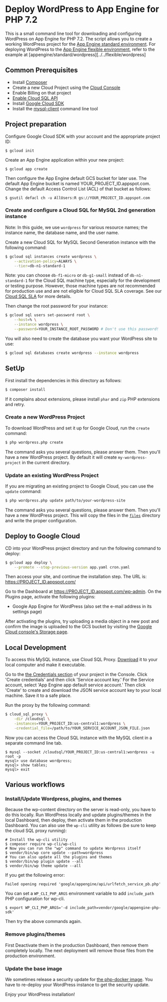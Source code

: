 # Deploy WordPress to App Engine for PHP 7.2

This is a small command line tool for downloading and configuring
WordPress on App Engine for PHP 7.2. The script allows you to create a
working WordPress project for the
[App Engine standard environment][appengine-standard]. For deploying
WordPress to the [App Engine flexible environment][appengine-flexible],
refer to the example at [appengine/standard/wordpress][../../flexible/wordpress]

## Common Prerequisites

* Install [Composer][composer]
* Create a new Cloud Project using the [Cloud Console][cloud-console]
* Enable Billing on that project
* [Enable Cloud SQL API][cloud-sql-api-enable]
* Install [Google Cloud SDK][gcloud-sdk]
* Install the [mysql-client][mysql-client] command line tool

## Project preparation

Configure Google Cloud SDK with your account and the appropriate project ID:

```
$ gcloud init
```

Create an App Engine application within your new project:

```
$ gcloud app create
```

Then configure the App Engine default GCS bucket for later use. The default App
Engine bucket is named YOUR_PROJECT_ID.appspot.com. Change the default Access
Control List (ACL) of that bucket as follows:

```
$ gsutil defacl ch -u AllUsers:R gs://YOUR_PROJECT_ID.appspot.com
```

### Create and configure a Cloud SQL for MySQL 2nd generation instance

Note: In this guide, we use `wordpress` for various resource names; the instance
name, the database name, and the user name.

Create a new Cloud SQL for MySQL Second Generation instance with the following
command:

```sh
$ gcloud sql instances create wordpress \
    --activation-policy=ALWAYS \
    --tier=db-n1-standard-1
```

Note: you can choose `db-f1-micro` or `db-g1-small` instead of
`db-n1-standard-1` for the Cloud SQL machine type, especially for the
development or testing purpose. However, those machine types are not
recommended for production use and are not eligible for Cloud SQL SLA
coverage. See our [Cloud SQL SLA](https://cloud.google.com/sql/sla)
for more details.

Then change the root password for your instance:

```sh
$ gcloud sql users set-password root \
    --host=% \
    --instance wordpress \
    --password=YOUR_INSTANCE_ROOT_PASSWORD # Don't use this password!
```

You will also need to create the database you want your WordPress site to use:

```sh
$ gcloud sql databases create wordpress --instance wordpress
```

## SetUp

First install the dependencies in this directory as follows:

```sh
$ composer install
```

If it complains about extensions, please install `phar` and `zip` PHP
extensions and retry.

### Create a new WordPress Project

To download WordPress and set it up for Google Cloud, run the `create` command:

```sh
$ php wordpress.php create
```

The command asks you several questions, please answer them. Then you'll have a
new WordPress project. By default it will create `my-wordpress-project` in the
current directory.

### Update an existing WordPress Project

If you are migrating an existing project to Google Cloud, you can use the
`update` command:

```sh
$ php wordpress.php update path/to/your-wordpress-site
```

The command asks you several questions, please answer them. Then you'll have a
new WordPress project. This will copy the files in the [`files`](files/)
directory and write the proper configuration.

## Deploy to Google Cloud

CD into your WordPress project directory and run the following command to
deploy:

```sh
$ gcloud app deploy \
    --promote --stop-previous-version app.yaml cron.yaml
```

Then access your site, and continue the installation step. The URL is:
https://PROJECT_ID.appspot.com/

Go to the Dashboard at https://PROJECT_ID.appspot.com/wp-admin. On the Plugins page, activate the following plugins:

  - Google App Engine for WordPress (also set the e-mail address in its
    settings page)

After activating the plugins, try uploading a media object in a new post
and confirm the image is uploaded to the GCS bucket by visiting the
[Google Cloud console's Storage page][cloud-storage-console].

## Local Development

To access this MySQL instance, use Cloud SQL Proxy. [Download][cloud-sql-proxy-download]
it to your local computer and make it executable.

Go to the [the Credentials section][credentials-section] of your project in the
Console. Click 'Create credentials' and then click 'Service account key.' For
the Service account, select 'App Engine app default service account.' Then
click 'Create' to create and download the JSON service account key to your
local machine. Save it to a safe place.

Run the proxy by the following command:

```sh
$ cloud_sql_proxy \
    -dir /cloudsql \
    -instances=YOUR_PROJECT_ID:us-central1:wordpress \
    -credential_file=/path/to/YOUR_SERVICE_ACCOUNT_JSON_FILE.json
```

Now you can access the Cloud SQL instance with the MySQL client in a separate
command line tab.

```
$ mysql --socket /cloudsql/YOUR_PROJECT_ID:us-central1:wordpress -u root -p
mysql> use database wordpress;
mysql> show tables;
mysql> exit
```

## Various workflows

### Install/Update Wordpress, plugins, and themes

Because the wp-content directory on the server is read-only, you have
to do this locally. Run WordPress locally and update plugins/themes in
the local Dashboard, then deploy, then activate them in the production
Dashboard. You can also use the `wp-cli` utility as follows (be sure to keep
the cloud SQL proxy running):

```
# Install the wp-cli utility
$ composer require wp-cli/wp-cli
# Now you can run the "wp" command to update Wordpress itself
$ vendor/bin/wp core update --path=wordpress
# You can also update all the plugins and themes
$ vendor/bin/wp plugin update --all
$ vendor/bin/wp theme update --all
```

If you get the following error:

```
Failed opening required 'google/appengine/api/urlfetch_service_pb.php'
```

You can set a `WP_CLI_PHP_ARGS` environment variable to add
`include_path` PHP configuration for wp-cli.

```
$ export WP_CLI_PHP_ARGS='-d include_path=vendor/google/appengine-php-sdk'
```

Then try the above commands again.

### Remove plugins/themes

First Deactivate them in the production Dashboard, then remove them
completely locally. The next deployment will remove those files from
the production environment.

### Update the base image

We sometimes release a security update for
[the php-docker image][php-docker]. You have to re-deploy your
WordPress instance to get the security update.

Enjoy your WordPress installation!

[appengine-standard]: https://cloud.google.com/appengine/docs/about-the-standard-environment
[appengine-flexible]: https://cloud.google.com/appengine/docs/flexible/
[sql-settings]: https://console.cloud.google.com/sql/instances
[mysql-client]: https://dev.mysql.com/doc/refman/5.7/en/mysql.html
[composer]: https://getcomposer.org/
[cloud-console]: https://console.cloud.google.com/
[cloud-storage-console]: https://www.console.cloud.google.com/storage
[cloud-sql-api-enable]: https://console.cloud.google.com/flows/enableapi?apiid=sqladmin
[app-engine-setting]: https://console.cloud.google.com/appengine/settings
[gcloud-sdk]: https://cloud.google.com/sdk/
[cloud-sql-proxy-download]: https://cloud.google.com/sql/docs/mysql/connect-external-app#install
[credentials-section]: https://console.cloud.google.com/apis/credentials/
[php-docker]: https://github.com/googlecloudplatform/php-docker
